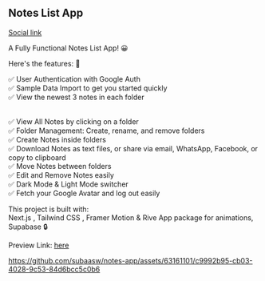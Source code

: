 ## Notes List App

[Social link](https://linkedin.com/in/mrsbs)

A Fully Functional Notes List App! 😀

Here's the features: 🚀

✅ User Authentication with Google Auth <br>
✅ Sample Data Import to get you started quickly <br>
✅ View the newest 3 notes in each folder <br><br>

✅ View All Notes by clicking on a folder <br>
✅ Folder Management: Create, rename, and remove folders <br>
✅ Create Notes inside folders <br>
✅ Download Notes as text files, or share via email, WhatsApp, Facebook, or copy to clipboard <br>
✅ Move Notes between folders <br>
✅ Edit and Remove Notes easily <br>
✅ Dark Mode & Light Mode switcher <br>
✅ Fetch your Google Avatar and log out easily<br>

This project is built with:<br>
Next.js , Tailwind CSS , Framer Motion & Rive App package for animations, Supabase 🔒

Preview Link: [here](https://notes-app-mauve-chi.vercel.app)

https://github.com/subaasw/notes-app/assets/63161101/c9992b95-cb03-4028-9c53-84d6bcc5c0b6


